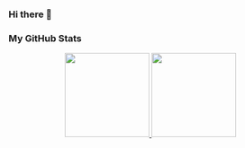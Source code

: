 ### Hi there 👋

<h3> My GitHub Stats </h3>

<div align ="center">
  <a href="https://github.com/Luchin101">
    <img height="150em" src="https://github-readme-stats.vercel.app/api?username=Luchin101&count_private=true&include_all_commits=true&show_icons=true&theme=dark&hide_border=false&show_owner=true%22"/>
    <img height="150em" src="https://github-readme-stats.vercel.app/api/top-langs/?username=Luchin101&theme=dark&hide_border=false&&layout=compact"/>
  </a>
</div>
